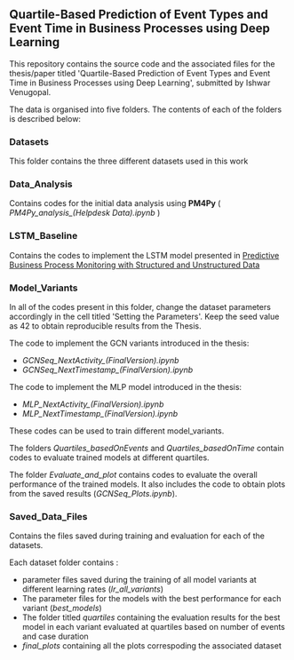 ## Quartile-Based Prediction of Event Types and Event Time in Business Processes using Deep Learning 

This repository contains the source code and the associated files for the thesis/paper titled 'Quartile-Based Prediction of Event Types and Event Time in Business Processes using Deep Learning', submitted by Ishwar Venugopal.

The data is organised into five folders. The contents of each of the folders is described below:

### Datasets

This folder contains the three different datasets used in this work

### Data_Analysis

Contains codes for the initial data analysis using **PM4Py** ( *PM4Py_analysis_(Helpdesk Data).ipynb* )

### LSTM_Baseline

Contains the codes to implement the LSTM model presented in [Predictive Business Process Monitoring with Structured and Unstructured Data](https://link.springer.com/chapter/10.1007/978-3-319-45348-4_23)

### Model_Variants

In all of the codes present in this folder, change the dataset parameters accordingly in the cell titled 'Setting the Parameters'. Keep the seed value as 42 to obtain reproducible results from the Thesis.

The code to implement the GCN variants introduced in the thesis:

*   *GCNSeq_NextActivity_(FinalVersion).ipynb*
*   *GCNSeq_NextTimestamp_(FinalVersion).ipynb*

The code to implement the MLP model introduced in the thesis:

*   *MLP_NextActivity_(FinalVersion).ipynb*
*   *MLP_NextTimestamp_(FinalVersion).ipynb*

These codes can be used to train different model_variants.

The folders *Quartiles_basedOnEvents* and *Quartiles_basedOnTime* contain codes to evaluate trained models at different quartiles.

The folder *Evaluate_and_plot* contains codes to evaluate the overall performance of the trained models. It also includes the code to obtain plots from the saved results (*GCNSeq_Plots.ipynb*).


### Saved_Data_Files

Contains the files saved during training and evaluation for each of the datasets. 

Each dataset folder contains :

*   parameter files saved during the training of all model variants at different learning rates (*lr_all_variants*)
*   The parameter files for the models with the best performance for each variant (*best_models*)
*   The folder titled *quartiles* containing the evaluation results for the best model in each variant evaluated at quartiles based on number of events and case duration
*   *final_plots* containing all the plots correspoding the associated dataset






